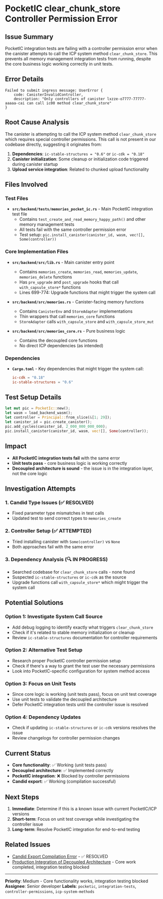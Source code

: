 # PocketIC clear_chunk_store Controller Permission Error

## Issue Summary

PocketIC integration tests are failing with a controller permission error when the canister attempts to call the ICP system method `clear_chunk_store`. This prevents all memory management integration tests from running, despite the core business logic working correctly in unit tests.

## Error Details

```
Failed to submit ingress message: UserError {
    code: CanisterInvalidController,
    description: "Only controllers of canister lxzze-o7777-77777-aaaaa-cai can call ic00 method clear_chunk_store"
}
```

## Root Cause Analysis

The canister is attempting to call the ICP system method `clear_chunk_store` which requires special controller permissions. This call is not present in our codebase directly, suggesting it originates from:

1. **Dependencies**: `ic-stable-structures = "0.6"` or `ic-cdk = "0.18"`
2. **Canister initialization**: Some cleanup or initialization code triggered during canister startup
3. **Upload service integration**: Related to chunked upload functionality

## Files Involved

### Test Files

- **`src/backend/tests/memories_pocket_ic.rs`** - Main PocketIC integration test file
  - Contains `test_create_and_read_memory_happy_path()` and other memory management tests
  - All tests fail with the same controller permission error
  - Test setup: `pic.install_canister(canister_id, wasm, vec![], Some(controller))`

### Core Implementation Files

- **`src/backend/src/lib.rs`** - Main canister entry point

  - Contains `memories_create`, `memories_read`, `memories_update`, `memories_delete` functions
  - Has `pre_upgrade` and `post_upgrade` hooks that call `with_capsule_store*` functions
  - Lines 699-774: Upgrade functions that might trigger the system call

- **`src/backend/src/memories.rs`** - Canister-facing memory functions

  - Contains `CanisterEnv` and `StoreAdapter` implementations
  - Thin wrappers that call `memories_core` functions
  - `StoreAdapter` calls `with_capsule_store` and `with_capsule_store_mut`

- **`src/backend/src/memories_core.rs`** - Pure business logic
  - Contains the decoupled core functions
  - No direct ICP dependencies (as intended)

### Dependencies

- **`Cargo.toml`** - Key dependencies that might trigger the system call:
  ```toml
  ic-cdk = "0.18"
  ic-stable-structures = "0.6"
  ```

## Test Setup Details

```rust
let mut pic = PocketIc::new();
let wasm = load_backend_wasm();
let controller = Principal::from_slice(&[1; 29]);
let canister_id = pic.create_canister();
pic.add_cycles(canister_id, 2_000_000_000_000);
pic.install_canister(canister_id, wasm, vec![], Some(controller));
```

## Impact

- **All PocketIC integration tests fail** with the same error
- **Unit tests pass** - core business logic is working correctly
- **Decoupled architecture is sound** - the issue is in the integration layer, not the core logic

## Investigation Attempts

### 1. Candid Type Issues (✅ RESOLVED)

- Fixed parameter type mismatches in test calls
- Updated test to send correct types to `memories_create`

### 2. Controller Setup (✅ ATTEMPTED)

- Tried installing canister with `Some(controller)` vs `None`
- Both approaches fail with the same error

### 3. Dependency Analysis (🔍 IN PROGRESS)

- Searched codebase for `clear_chunk_store` calls - none found
- Suspected `ic-stable-structures` or `ic-cdk` as the source
- Upgrade functions call `with_capsule_store*` which might trigger the system call

## Potential Solutions

### Option 1: Investigate System Call Source

- Add debug logging to identify exactly what triggers `clear_chunk_store`
- Check if it's related to stable memory initialization or cleanup
- Review `ic-stable-structures` documentation for controller requirements

### Option 2: Alternative Test Setup

- Research proper PocketIC controller permission setup
- Check if there's a way to grant the test user the necessary permissions
- Look into PocketIC-specific configuration for system method access

### Option 3: Focus on Unit Tests

- Since core logic is working (unit tests pass), focus on unit test coverage
- Use unit tests to validate the decoupled architecture
- Defer PocketIC integration tests until the controller issue is resolved

### Option 4: Dependency Updates

- Check if updating `ic-stable-structures` or `ic-cdk` versions resolves the issue
- Review changelogs for controller permission changes

## Current Status

- **Core functionality**: ✅ Working (unit tests pass)
- **Decoupled architecture**: ✅ Implemented correctly
- **PocketIC integration**: ❌ Blocked by controller permissions
- **Candid export**: ✅ Working (compilation successful)

## Next Steps

1. **Immediate**: Determine if this is a known issue with current PocketIC/ICP versions
2. **Short-term**: Focus on unit test coverage while investigating the controller issue
3. **Long-term**: Resolve PocketIC integration for end-to-end testing

## Related Issues

- [Candid Export Compilation Error](./candid-export-compilation-error.md) - ✅ RESOLVED
- [Production Integration of Decoupled Architecture](./production-integration-decoupled-architecture.md) - Core work completed, integration testing blocked

---

**Priority**: Medium - Core functionality works, integration testing blocked
**Assignee**: Senior developer
**Labels**: `pocketic`, `integration-tests`, `controller-permissions`, `icp-system-methods`

